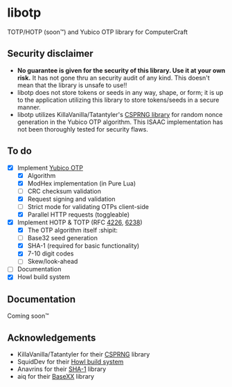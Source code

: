 # libotp

TOTP/HOTP (soon™) and Yubico OTP library for ComputerCraft

## Security disclaimer

- **No guarantee is given for the security of this library. Use it at your own risk.** It has not gone thru an security audit of any kind. This doesn't mean that the library is unsafe to use!!
- libotp does not store tokens or seeds in any way, shape, or form; it is up to the application utilizing this library to store tokens/seeds in a secure manner.
- libotp utilizes KillaVanilla/Tatantyler's [CSPRNG library](https://pastebin.com/D1th4Htw) for random nonce generation in the Yubico OTP algorithm. This ISAAC implementation has not been thoroughly tested for security flaws.

## To do

- [x] Implement [Yubico OTP](https://developers.yubico.com/OTP/)
  - [x] Algorithm
  - [x] ModHex implementation (in Pure Lua)
  - [ ] CRC checksum validation
  - [x] Request signing and validation
  - [ ] Strict mode for validating OTPs client-side
  - [x] Parallel HTTP requests (toggleable)
- [x] Implement HOTP & TOTP (RFC [4226](https://tools.ietf.org/html/rfc4226), [6238](https://tools.ietf.org/html/rfc6238))
  - [x] The OTP algorithm itself :shipit:
  - [ ] Base32 seed generation
  - [x] SHA-1 (required for basic functionality)
  - [x] 7-10 digit codes
  - [ ] Skew/look-ahead
- [ ] Documentation
- [x] Howl build system

## Documentation

Coming soon™

## Acknowledgements

- KillaVanilla/Tatantyler for their [CSPRNG](https://pastebin.com/D1th4Htw) library
- SquidDev for their [Howl build system](https://github.com/SquidDev-CC/Howl)
- Anavrins for their [SHA-1](https://pastebin.com/SfL7vxP3) library
- aiq for their [BaseXX](https://github.com/aiq/basexx) library
